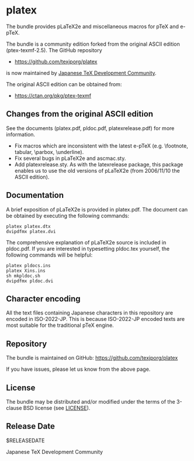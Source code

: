 # platex

The bundle provides pLaTeX2e and miscellaneous macros for pTeX and e-pTeX.

The bundle is a community edition forked from the original ASCII edition
(ptex-texmf-2.5). The GitHub repository

- https://github.com/texjporg/platex

is now maintained by [Japanese TeX Development Community](http://texjp.org).

The original ASCII edition can be obtained from:

- https://ctan.org/pkg/ptex-texmf

## Changes from the original ASCII edition

See the documents (platex.pdf, pldoc.pdf, platexrelease.pdf) for more information.

- Fix macros which are inconsistent with the latest e-pTeX
  (e.g. \footnote, tabular, \parbox, \underline).
- Fix several bugs in pLaTeX2e and ascmac.sty.
- Add platexrelease.sty. As with the latexrelease package, this
  package enables us to use the old versions of pLaTeX2e (from
  2006/11/10 the ASCII edition).

## Documentation

A brief exposition of pLaTeX2e is provided in platex.pdf.
The document can be obtained by executing the following commands:

    platex platex.dtx
    dvipdfmx platex.dvi

The comprehensive explanation of pLaTeX2e source is included in
pldoc.pdf. If you are interested in typesetting pldoc.tex yourself,
the following commands will be helpful:

    platex pldocs.ins
    platex Xins.ins
    sh mkpldoc.sh
    dvipdfmx pldoc.dvi

## Character encoding

All the text files containing Japanese characters in this repository
are encoded in ISO-2022-JP. This is because ISO-2022-JP encoded
texts are most suitable for the traditional pTeX engine.

## Repository

The bundle is maintained on GitHub:
https://github.com/texjporg/platex

If you have issues, please let us know from the above page.

## License

The bundle may be distributed and/or modified under the terms of
the 3-clause BSD license (see [LICENSE](./LICENSE)).

## Release Date

$RELEASEDATE

Japanese TeX Development Community
